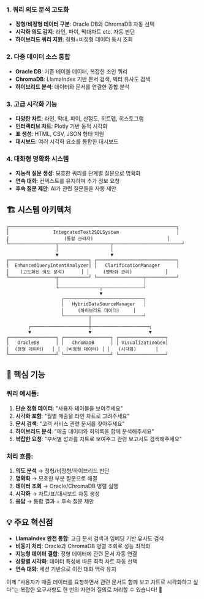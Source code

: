 ### **1. 쿼리 의도 분석 고도화**
- **정형/비정형 데이터 구분**: Oracle DB와 ChromaDB 자동 선택
- **시각화 의도 감지**: 라인, 파이, 막대차트 etc. 자동 판단
- **하이브리드 쿼리 지원**: 정형+비정형 데이터 동시 조회

### **2. 다중 데이터 소스 통합**
- **Oracle DB**: 기존 테이블 데이터, 복잡한 조인 쿼리
- **ChromaDB**: LlamaIndex 기반 문서 검색, 벡터 유사도 검색
- **하이브리드 분석**: 데이터와 문서를 연결한 종합 분석

### **3. 고급 시각화 기능**
- **다양한 차트**: 라인, 막대, 파이, 산점도, 히트맵, 히스토그램
- **인터랙티브 차트**: Plotly 기반 동적 시각화
- **표 생성**: HTML, CSV, JSON 형태 지원
- **대시보드**: 여러 시각화 요소를 통합한 대시보드

### **4. 대화형 명확화 시스템**
- **지능적 질문 생성**: 모호한 쿼리를 단계별 질문으로 명확화
- **연속 대화**: 컨텍스트를 유지하며 추가 정보 요청
- **후속 질문 제안**: AI가 관련 질문들을 자동 제안

## 🏗️ **시스템 아키텍처**

```
┌─────────────────────────────────────────────────────────────┐
│                IntegratedText2SQLSystem                     │
│                    (통합 관리자)                           │
└─────────────────┬───────────────────┬─────────────────────────┘
                  │                   │
                  ▼                   ▼
┌─────────────────────────────┐ ┌─────────────────────────────┐
│  EnhancedQueryIntentAnalyzer│ │   ClarificationManager      │
│    (고도화된 의도 분석)      │ │     (명확화 관리)            │
└─────────────────┬───────────┘ └─────────────────┬───────────┘
                  │                               │
                  └───────────────┬───────────────┘
                                  ▼
                    ┌─────────────────────────────┐
                    │   HybridDataSourceManager   │
                    │     (하이브리드 데이터)     │
                    └─────────┬───────────────────┘
                              │
        ┌─────────────────────┼─────────────────────┐
        ▼                     ▼                     ▼
┌─────────────────┐ ┌─────────────────┐ ┌─────────────────┐
│   OracleDB      │ │   ChromaDB      │ │ VisualizationGen│
│  (정형 데이터)   │ │  (비정형 데이터) │ │   (시각화)       │
└─────────────────┘ └─────────────────┘ └─────────────────┘
```

## 🚀 **핵심 기능**

### **쿼리 예시들:**

1. **단순 정형 데이터**: "사용자 테이블을 보여주세요"
2. **시각화 포함**: "월별 매출을 라인 차트로 그려주세요"
3. **문서 검색**: "고객 서비스 관련 문서를 찾아주세요"
4. **하이브리드 분석**: "매출 데이터와 회의록을 함께 분석해주세요"
5. **복잡한 요청**: "부서별 성과를 차트로 보여주고 관련 보고서도 검색해주세요"

### **처리 흐름:**
1. **의도 분석** → 정형/비정형/하이브리드 판단
2. **명확화** → 모호한 부분 질문으로 해결
3. **데이터 조회** → Oracle/ChromaDB 병렬 실행
4. **시각화** → 차트/표/대시보드 자동 생성
5. **응답** → 통합 결과 + 후속 질문 제안

## 💡 **주요 혁신점**

- **LlamaIndex 완전 통합**: 고급 문서 검색과 임베딩 기반 유사도 검색
- **비동기 처리**: Oracle과 ChromaDB 병렬 조회로 성능 최적화
- **지능형 데이터 결합**: 정형 데이터에 관련 문서 자동 연결
- **상황별 시각화**: 데이터 특성에 따른 최적 차트 자동 선택
- **연속 대화**: 세션 기반으로 이전 대화 맥락 유지

이제 "사용자가 매출 데이터를 요청하면서 관련 문서도 함께 보고 차트로 시각화하고 싶다"는 복잡한 요구사항도 한 번의 자연어 질의로 처리할 수 있습니다! 🎉
